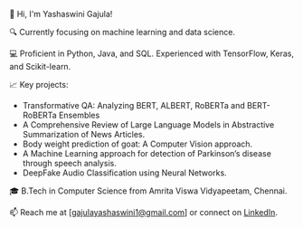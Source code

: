 👋 Hi, I'm Yashaswini Gajula!

🔍 Currently focusing on machine learning and data science.

💻 Proficient in Python, Java, and SQL. Experienced with TensorFlow, Keras, and Scikit-learn.

📈 Key projects:
- Transformative QA: Analyzing BERT, ALBERT, RoBERTa and BERT-RoBERTa Ensembles
- A Comprehensive Review of Large Language Models in Abstractive Summarization of News Articles. 
- Body weight prediction of goat: A Computer Vision approach.
- A Machine Learning approach for detection of Parkinson’s disease through speech analysis.
- DeepFake Audio Classification using Neural Networks.

🎓 B.Tech in Computer Science from Amrita Viswa Vidyapeetam, Chennai.

📫 Reach me at [gajulayashaswini1@gmail.com] or connect on [LinkedIn](https://www.linkedin.com/in/yourprofile).
